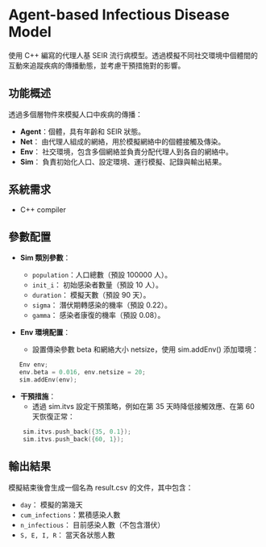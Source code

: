 # Agent-based Infectious Disease Model

使用 C++ 編寫的代理人基 SEIR 流行病模型。透過模擬不同社交環境中個體間的互動來追蹤疾病的傳播動態，並考慮干預措施對的影響。

## 功能概述
透過多個層物件來模擬人口中疾病的傳播：
- **Agent**：個體，具有年齡和 SEIR 狀態。
- **Net**：  由代理人組成的網絡，用於模擬網絡中的個體接觸及傳染。
- **Env**：  社交環境，包含多個網絡並負責分配代理人到各自的網絡中。
- **Sim**：  負責初始化人口、設定環境、運行模擬、記錄與輸出結果。

## 系統需求
- C++ compiler

## 參數配置
- **Sim 類別參數**：
  - `population`：人口總數（預設 100000 人）。
  - `init_i`：    初始感染者數量（預設 10 人）。
  - `duration`：  模擬天數（預設 90 天）。
  - `sigma`：     潛伏期轉感染的機率（預設 0.22）。
  - `gamma`：     感染者康復的機率（預設 0.08）。

- **Env 環境配置**：
  - 設置傳染參數 beta 和網絡大小 netsize，使用 sim.addEnv() 添加環境：
 ```cpp
    Env env;
    env.beta = 0.016, env.netsize = 20;
    sim.addEnv(env);
```

- **干預措施**：
  - 透過 sim.itvs 設定干預策略，例如在第 35 天時降低接觸效應、在第 60 天恢復正常：
```cpp
    sim.itvs.push_back({35, 0.1});
    sim.itvs.push_back({60, 1});
```
    
## 輸出結果
模擬結束後會生成一個名為 result.csv 的文件，其中包含：
- `day`：           模擬的第幾天
- `cum_infections`：累積感染人數
- `n_infectious`：  目前感染人數（不包含潛伏）
- `S, E, I, R`：    當天各狀態人數

